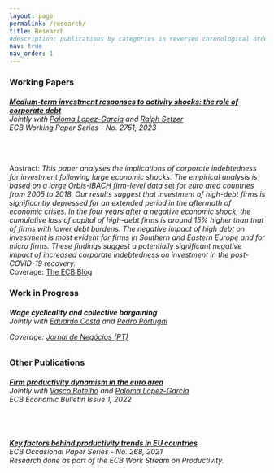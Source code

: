 ```yaml
---
layout: page
permalink: /research/
title: Research
#description: publications by categories in reversed chronological order. generated by jekyll-scholar.
nav: true
nav_order: 1
---
```

<!-- _pages/publications.md -->
<div class="publications"></div>

<p><h3>Working Papers</h3>
<h6><strong><a href="https://www.ecb.europa.eu/pub/pdf/scpwps/ecb.wp2751~25ec268a2f.pt.pdf?eb54d03fcf84436c4d1bdd70763d98d5">Medium-term investment responses to activity shocks: the role of corporate debt</a></strong><br>
Jointly with <a href="https://www.ecb.europa.eu/pub/research/authors/profiles/paloma-lopez-garcia.pt.html">Paloma Lopez-Garcia</a> and <a href="https://www.ecb.europa.eu/pub/research/authors/profiles/ralph-setzer.pt.html">Ralph Setzer</a><br>
<em> ECB Working Paper Series - No. 2751, 2023 </em></h6><br>

Abstract: <em> This paper analyses the implications of corporate indebtedness for investment following large economic shocks. The empirical analysis is based on a large Orbis-iBACH firm-level data set for euro area countries from 2005 to 2018. Our results suggest that investment of high-debt firms is significantly depressed for an extended period in the aftermath of economic crises. In the four years after a negative economic shock, the cumulative loss of capital of high-debt firms is around 15% higher than that of firms with lower debt burdens. The negative impact of high debt on investment is most evident for firms in Southern and Eastern Europe and for micro firms. These findings suggest a potentially significant negative impact of increased corporate indebtedness on investment in the post-COVID-19 recovery. </em> <br>
Coverage: <a href="https://www.ecb.europa.eu/press/blog/date/2023/html/ecb.blog230118~0eb37005b7.pt.html">The ECB Blog</a></p>


<p><h3>Work in Progress</h3>
<h6><strong>Wage cyclicality and collective bargaining</strong> <br>
Jointly with <a href="https://sites.google.com/view/costaeduardo">Eduardo Costa</a> and <a href="https://scholar.google.com/citations?user=0IvfLXAAAAAJ&hl=en">Pedro Portugal</a><br>

Coverage: <a href="https://www.jornaldenegocios.pt/economia/emprego/mercado-de-trabalho/detalhe/salarios-mais-altos-sao-os-mais-sensiveis-as-crises-em-portugal">Jornal de Negócios (PT)</a></h6></p>

<p><h3>Other Publications</h3>
<h6><strong><a href="https://www.ecb.europa.eu/pub/economic-bulletin/focus/2022/html/ecb.ebbox202201_03~1bbbd0b0a9.pt.html">Firm productivity dynamism in the euro area</a></strong><br>
Jointly with <a href="https://www.ecb.europa.eu/pub/research/authors/profiles/vasco-botelho.pt.html">Vasco Botelho</a> and <a href="https://www.ecb.europa.eu/pub/research/authors/profiles/paloma-lopez-garcia.pt.html">Paloma Lopez-Garcia</a><br>
<em> ECB Economic Bulletin Issue 1, 2022 </em></h6><br>

<h6><strong><a href="https://www.ecb.europa.eu/pub/pdf/scpops/ecb.op268~73e6860c62.pt.pdf?83814621b444599b295c46a608fffcb6">Key factors behind productivity trends in EU countries</a></strong><br>
<em> ECB Occasional Paper Series - No. 268, 2021 </em><br>
Research done as part of the ECB Work Stream on Productivity.</h6></p>



